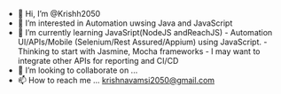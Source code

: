 - 👋 Hi, I’m @Krishh2050
- 👀 I’m interested in Automation uwsing Java and JavaScript
- 🌱 I’m currently learning JavaSript(NodeJS andReachJS)
        - Automation UI/APIs/Mobile (Selenium/Rest Assured/Appium) using JavaScript.
        - Thinking to start with Jasmine, Mocha frameworks
        - I may want to integrate other APIs for reporting and CI/CD
- 💞️ I’m looking to collaborate on ...
- 📫 How to reach me ... krishnavamsi2050@gmail.com

<!---
Krishh2050/Krishh2050 is a ✨ special ✨ repository because its `README.md` (this file) appears on your GitHub profile.
You can click the Preview link to take a look at your changes.
--->
